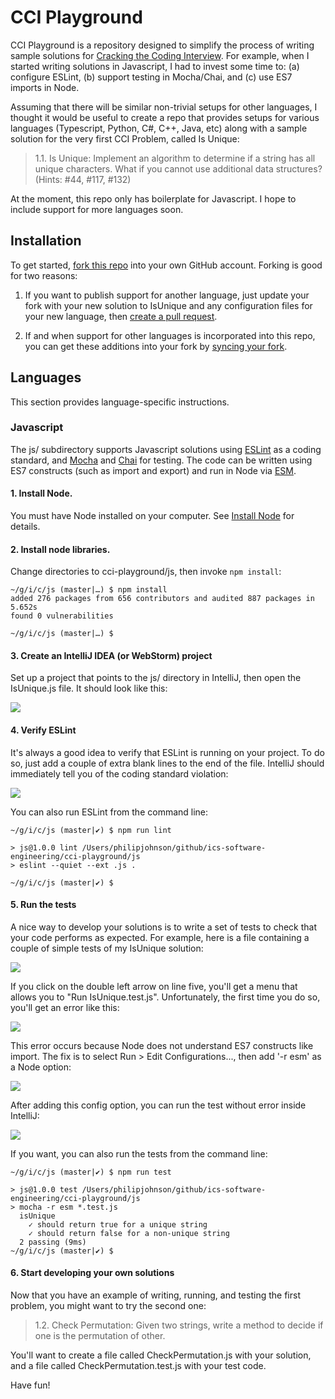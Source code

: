 # CCI Playground

CCI Playground is a repository designed to simplify the process of writing sample solutions for [Cracking the Coding Interview](http://www.crackingthecodinginterview.com/).  For example, when I started writing solutions in Javascript, I had to invest some time to: (a) configure ESLint, (b) support testing in Mocha/Chai, and (c) use ES7 imports in Node.

Assuming that there will be similar non-trivial setups for other languages, I thought it would be useful to create a repo that provides setups for various languages (Typescript, Python, C#, C++, Java, etc) along with a sample solution for the very first CCI Problem, called Is Unique:

<blockquote>
1.1. Is Unique: Implement an algorithm to determine if a string has all unique characters. What if you cannot use additional data structures? (Hints: #44, #117, #132)
</blockquote>

At the moment, this repo only has boilerplate for Javascript.  I hope to include support for more languages soon. 

## Installation

To get started, [fork this repo](https://help.github.com/en/github/getting-started-with-github/fork-a-repo) into your own GitHub account.  Forking is good for two reasons:

  1. If you want to publish support for another language, just update your fork with your new solution to IsUnique and any configuration files for your new language, then [create a pull request](https://help.github.com/en/github/collaborating-with-issues-and-pull-requests/creating-a-pull-request-from-a-fork).

  2. If and when support for other languages is incorporated into this repo, you can get these additions into your fork by [syncing your fork](https://help.github.com/en/github/collaborating-with-issues-and-pull-requests/syncing-a-fork).

## Languages

This section provides language-specific instructions.

### Javascript

The js/ subdirectory supports Javascript solutions using [ESLint](https://eslint.org/) as a coding standard, and [Mocha](https://mochajs.org/) and [Chai](https://www.chaijs.com/) for testing. The code can be written using ES7 constructs (such as import and export) and run in Node via [ESM](https://www.npmjs.com/package/esm).

#### 1. Install Node.

You must have Node installed on your computer. See [Install Node](https://nodejs.org/en/download/) for details.

#### 2. Install node libraries.

Change directories to cci-playground/js, then invoke `npm install`:

```
~/g/i/c/js (master|…) $ npm install
added 276 packages from 656 contributors and audited 887 packages in 5.652s
found 0 vulnerabilities

~/g/i/c/js (master|…) $
```

#### 3. Create an IntelliJ IDEA (or WebStorm) project

Set up a project that points to the js/ directory in IntelliJ, then open the IsUnique.js file. It should look like this:

<img src="https://github.com/ics-software-engineering/cci-playground/raw/master/images/js-intellij-isunique.js.png">


#### 4. Verify ESLint

It's always a good idea to verify that ESLint is running on your project. To do so, just add a couple of extra blank lines to the end of the file. IntelliJ should immediately tell you of the coding standard violation:

<img src="https://github.com/ics-software-engineering/cci-playground/raw/master/images/js-intellij-isunique-eslint.png">

You can also run ESLint from the command line:

```
~/g/i/c/js (master|✔) $ npm run lint

> js@1.0.0 lint /Users/philipjohnson/github/ics-software-engineering/cci-playground/js
> eslint --quiet --ext .js .

~/g/i/c/js (master|✔) $
```

#### 5. Run the tests

A nice way to develop your solutions is to write a set of tests to check that your code performs as expected. For example, here is a file containing a couple of simple tests of my IsUnique solution:

<img src="https://github.com/ics-software-engineering/cci-playground/raw/master/images/js-intellij-isunique-test-code.png">

If you click on the double left arrow on line five, you'll get a menu that allows you to "Run IsUnique.test.js". Unfortunately, the first time you do so, you'll get an error like this:

<img src="https://github.com/ics-software-engineering/cci-playground/raw/master/images/js-intellij-mocha-error.png">

This error occurs because Node does not understand ES7 constructs like import.  The fix is to select Run > Edit Configurations..., then add '-r esm' as a Node option:

<img src="https://github.com/ics-software-engineering/cci-playground/raw/master/images/js-intellij-mocha-run-config.png">

After adding this config option, you can run the test without error inside IntelliJ:

<img src="https://github.com/ics-software-engineering/cci-playground/raw/master/images/js-intellij-mocha-success.png">

If you want, you can also run the tests from the command line:

```
~/g/i/c/js (master|✔) $ npm run test

> js@1.0.0 test /Users/philipjohnson/github/ics-software-engineering/cci-playground/js
> mocha -r esm *.test.js
  isUnique
    ✓ should return true for a unique string
    ✓ should return false for a non-unique string
  2 passing (9ms)
~/g/i/c/js (master|✔) $
```

#### 6. Start developing your own solutions

Now that you have an example of writing, running, and testing the first problem, you might want to try the second one:

<blockquote>
1.2. Check Permutation: Given two strings, write a method to decide if one is the permutation of other.
</blockquote>

You'll want to create a file called CheckPermutation.js with your solution, and a file called CheckPermutation.test.js with your test code.

Have fun!



















